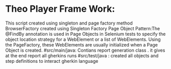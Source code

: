 # Theo Player Frame Work:
This script created using singleton and page factory method
BrowserFactory created using Singleton Factory
Page Object Pattern:The @FindBy annotation is used in Page Objects in Selenium tests to specify the object location strategy for a WebElement or a list of WebElements. Using the PageFactory, these WebElements are usually initialized when a Page Object is created.
#src/main/java: Contians report generation class . it gives at the end report all gherkins runs
#src/test/java : created all objects and step definitions to  interact gherkin language



